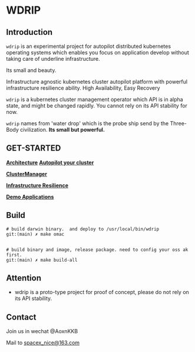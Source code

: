 # WDRIP

## Introduction
`wdrip` is an experimental project for autopilot distributed kubernetes operating systems which enables you focus on application develop without taking care of underline infrastructure.

Its small and beauty.

Infrastructure agnostic kubernetes cluster autopilot platform with powerful infrastructure resilience ability. High Availability, Easy Recovery

`wdrip` is a kubernetes cluster management operator which API is in alpha state, and might be changed rapidly. You cannot rely on its API stability for now.

`wdrip` names from 'water drop' which is the probe ship send by the Three-Body civilization. **Its small but powerful.** 

## GET-STARTED

[**Architecture**](docs/zh/architecture.md)
[**Autopilot your cluster**](docs/zh/autopilot.md)

[**ClusterManager**](docs/zh/manage-cluster.md)

[**Infrastructure Resilience**](docs/zh/infrastructure-resilience.md)

[**Demo Applications**](docs/zh/demo-application.md)

## Build

```shell
# build darwin binary.  and deploy to /usr/local/bin/wdrip
git:(main) ✗ make omac


# build binary and image, release package. need to config your oss ak first.
git:(main) ✗ make build-all 
```

## Attention
- wdrip is a proto-type project for proof of concept, please do not rely on its API stability.

## Contact

Join us in wechat @AoxnKKB

Mail to spacex_nice@163.com
